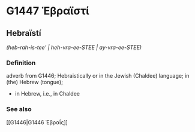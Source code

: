 # G1447 Ἑβραϊστί

## Hebraïstí

_(heb-rah-is-tee' | heh-vra-ee-STEE | ay-vra-ee-STEE)_

### Definition

adverb from G1446; Hebraistically or in the Jewish (Chaldee) language; in (the) Hebrew (tongue); 

- in Hebrew, i.e., in Chaldee

### See also

[[G1446|G1446 Ἑβραΐς]]
